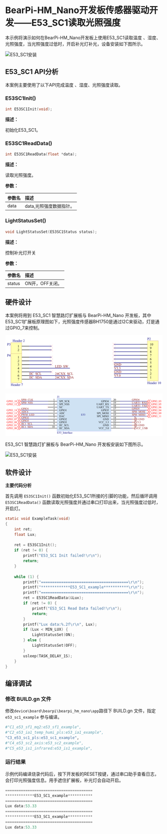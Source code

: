 # BearPi-HM_Nano开发板传感器驱动开发——E53_SC1读取光照强度
本示例将演示如何在BearPi-HM_Nano开发板上使用E53_SC1读取温度 、湿度、光照强度，当光照强度过低时，开启补光灯补光，设备安装如下图所示。

![E53_SC1安装](../../docs/figures/C3_e53_sc1_pls/E53_SC1_Install.png "E53_SC1安装")
## E53_SC1 API分析
本案例主要使用了以下API完成温度 、湿度、光照强度读取。
### E53SC1Init()
```C
int E53SC1Init(void);
```
 **描述：**

初始化E53_SC1。

### E53SC1ReadData()
```C
int E53SC1ReadData(float *data);
```
 **描述：**

读取光照强度。

**参数：**

|参数名|描述|
|:--|:------| 
| data | data,光照强度数据指针。 |

### LightStatusSet()
```C
void LightStatusSet(E53SC1Status status);
```
 **描述：**

控制补光灯开关

**参数：**

|参数名|描述|
|:--|:------| 
| status | ON开，OFF关闭。  |



## 硬件设计
本案例将用到 E53_SC1 智慧路灯扩展板与 BearPi-HM_Nano 开发板，其中E53_SC1扩展板原理图如下，光照强度传感器BH1750是通过I2C来驱动，灯是通过GPIO_7来控制。

![E53_SC1接口](../../docs/figures/C3_e53_sc1_pls/E53_SC1_Interface.png "E53_SC1接口")

![E53接口电路](../../docs/figures/C3_e53_sc1_pls/E53InterfaceCircuit.png "E53接口电路")

E53_SC1 智慧路灯扩展板与 BearPi-HM_Nano 开发板安装如下图所示。

![E53_SC1安装](../../docs/figures/C3_e53_sc1_pls/E53_SC1_Install.png "E53_SC1安装")
## 软件设计

**主要代码分析**


首先调用 `E53SC1Init()` 函数初始化E53_SC1所接的引脚的功能，然后循环调用 `E53SC1ReadData()` 函数读取光照强度并通过串口打印出来，当光照强度过低时，开启灯。

```C
static void ExampleTask(void)
{
    int ret;
    float Lux;

    ret = E53SC1Init();
    if (ret != 0) {
        printf("E53_SC1 Init failed!\r\n");
        return;
    }

    while (1) {
        printf("=======================================\r\n");
        printf("*************E53_SC1_example***********\r\n");
        printf("=======================================\r\n");
        ret = E53SC1ReadData(&Lux);
        if (ret != 0) {
            printf("E53_SC1 Read Data failed!\r\n");
            return;
        }
        printf("Lux data:%.2f\r\n", Lux);
        if (Lux < MIN_LUX) {
            LightStatusSet(ON);
        } else {
            LightStatusSet(OFF);
        }
        usleep(TASK_DELAY_1S);
    }
}
```



## 编译调试

### 修改 BUILD.gn 文件
修改`device\board\bearpi\bearpi_hm_nano\app`路径下 BUILD.gn 文件，指定 `e53_sc1_example` 参与编译。
```r
#"C1_e53_sf1_mq2:e53_sf1_example",
#"C2_e53_ia1_temp_humi_pls:e53_ia1_example",
"C3_e53_sc1_pls:e53_sc1_example",
#"C4_e53_sc2_axis:e53_sc2_example",
#"C5_e53_is1_infrared:e53_is1_example",
```

    


### 运行结果

示例代码编译烧录代码后，按下开发板的RESET按键，通过串口助手查看日志，会打印光照强度信息。用手遮住扩展板，补光灯会自动开启。
```c
=======================================
*************E53_SC1_example***********
=======================================
Lux data:53.33
=======================================
*************E53_SC1_example***********
=======================================
Lux data:53.33
```

